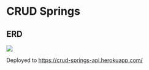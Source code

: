 # CRUD Springs

## ERD

![](https://www.lucidchart.com/publicSegments/view/f1936259-7d4c-4475-9906-c1fef33cd1fb/image.png)

Deployed to https://crud-springs-api.herokuapp.com/